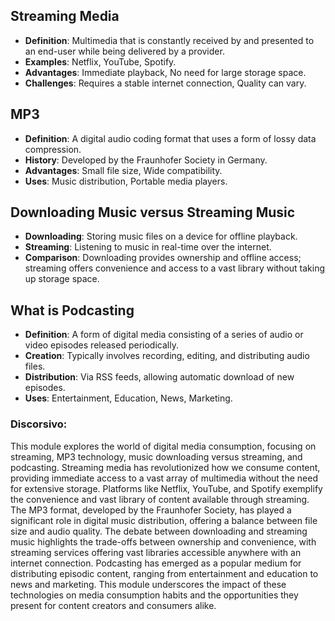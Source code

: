 ## Streaming Media

- **Definition**: Multimedia that is constantly received by and presented to an end-user while being delivered by a provider.
- **Examples**: Netflix, YouTube, Spotify.
- **Advantages**: Immediate playback, No need for large storage space.
- **Challenges**: Requires a stable internet connection, Quality can vary.

## MP3

- **Definition**: A digital audio coding format that uses a form of lossy data compression.
- **History**: Developed by the Fraunhofer Society in Germany.
- **Advantages**: Small file size, Wide compatibility.
- **Uses**: Music distribution, Portable media players.

## Downloading Music versus Streaming Music

- **Downloading**: Storing music files on a device for offline playback.
- **Streaming**: Listening to music in real-time over the internet.
- **Comparison**: Downloading provides ownership and offline access; streaming offers convenience and access to a vast library without taking up storage space.

## What is Podcasting

- **Definition**: A form of digital media consisting of a series of audio or video episodes released periodically.
- **Creation**: Typically involves recording, editing, and distributing audio files.
- **Distribution**: Via RSS feeds, allowing automatic download of new episodes.
- **Uses**: Entertainment, Education, News, Marketing.

### Discorsivo:

This module explores the world of digital media consumption, focusing on streaming, MP3 technology, music downloading versus streaming, and podcasting. Streaming media has revolutionized how we consume content, providing immediate access to a vast array of multimedia without the need for extensive storage. Platforms like Netflix, YouTube, and Spotify exemplify the convenience and vast library of content available through streaming. The MP3 format, developed by the Fraunhofer Society, has played a significant role in digital music distribution, offering a balance between file size and audio quality. The debate between downloading and streaming music highlights the trade-offs between ownership and convenience, with streaming services offering vast libraries accessible anywhere with an internet connection. Podcasting has emerged as a popular medium for distributing episodic content, ranging from entertainment and education to news and marketing. This module underscores the impact of these technologies on media consumption habits and the opportunities they present for content creators and consumers alike.